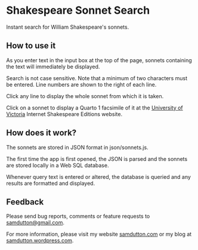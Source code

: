 # Shakespeare Sonnet Search

Instant search for William Shakespeare's sonnets.

## How to use it

As you enter text in the input box at the top of the page, sonnets containing the text will immediately be displayed.

Search is not case sensitive. Note that a minimum of two characters must be entered. Line numbers are shown to the right of each line.

Click any line to display the whole sonnet from which it is taken.

Click on a sonnet to display a Quarto 1 facsimile of it at the [University of Victoria](http://www.uvic.ca/) Internet Shakespeare Editions website.

## How does it work?

The sonnets are stored in JSON format in json/sonnets.js.

The first time the app is first opened, the JSON is parsed and the sonnets are stored locally in a Web SQL database.

Whenever query text is entered or altered, the database is queried and any results are formatted and displayed.

## Feedback

Please send bug reports, comments or feature requests to [samdutton@gmail.com](mailto:samdutton@gmail.com).

For more information, please visit my website [samdutton.com](mailto:samdutton@gmail.com) or my blog at [samdutton.wordpress.com](http://samdutton.wordpress.com).